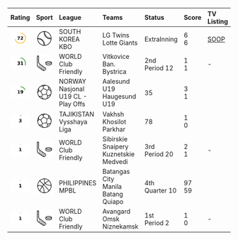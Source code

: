 | Rating                                                                                                                                 | Sport                                                                                                                | League                                | Teams                                    | Status         | Score    | TV Listing                                                      |
|:---------------------------------------------------------------------------------------------------------------------------------------|:---------------------------------------------------------------------------------------------------------------------|:--------------------------------------|:-----------------------------------------|:---------------|:---------|:----------------------------------------------------------------|
| <img src="https://raw.githubusercontent.com/BlakeDuncan25/Donut-SVG-Ratings/bac4e4a278175106499642192132b1786a9aec38/72.svg" alt="72"> | <img src="https://raw.githubusercontent.com/BlakeDuncan25/Donut-SVG-Ratings/master/baseball.png" alt="Baseball">     | SOUTH KOREA<br>KBO                    | LG Twins<br>Lotte Giants                 | ExtraInning    | 6<br>6   | <a href="https://www.sooplive.com/category/kbo-league">SOOP</a> |
| <img src="https://raw.githubusercontent.com/BlakeDuncan25/Donut-SVG-Ratings/bac4e4a278175106499642192132b1786a9aec38/31.svg" alt="31"> | <img src="https://raw.githubusercontent.com/BlakeDuncan25/Donut-SVG-Ratings/master/hockey.png" alt="Ice Hockey">     | WORLD<br>Club Friendly                | Vitkovice<br>Ban. Bystrica               | 2nd Period 12  | 1<br>1   | -                                                               |
| <img src="https://raw.githubusercontent.com/BlakeDuncan25/Donut-SVG-Ratings/bac4e4a278175106499642192132b1786a9aec38/19.svg" alt="19"> | <img src="https://raw.githubusercontent.com/BlakeDuncan25/Donut-SVG-Ratings/master/soccer.png" alt="Soccer">         | NORWAY<br>Nasjonal U19 CL - Play Offs | Aalesund U19<br>Haugesund U19            | 35             | 3<br>1   | <a href="#N/A"></a>                                             |
| <img src="https://raw.githubusercontent.com/BlakeDuncan25/Donut-SVG-Ratings/bac4e4a278175106499642192132b1786a9aec38/3.svg" alt="3">   | <img src="https://raw.githubusercontent.com/BlakeDuncan25/Donut-SVG-Ratings/master/soccer.png" alt="Soccer">         | TAJIKISTAN<br>Vysshaya Liga           | Vakhsh<br>Khosilot Parkhar               | 78             | 1<br>0   | <a href="#N/A"></a>                                             |
| <img src="https://raw.githubusercontent.com/BlakeDuncan25/Donut-SVG-Ratings/bac4e4a278175106499642192132b1786a9aec38/1.svg" alt="1">   | <img src="https://raw.githubusercontent.com/BlakeDuncan25/Donut-SVG-Ratings/master/hockey.png" alt="Ice Hockey">     | WORLD<br>Club Friendly                | Sibirskie Snaipery<br>Kuznetskie Medvedi | 3rd Period 20  | 2<br>1   | -                                                               |
| <img src="https://raw.githubusercontent.com/BlakeDuncan25/Donut-SVG-Ratings/bac4e4a278175106499642192132b1786a9aec38/1.svg" alt="1">   | <img src="https://raw.githubusercontent.com/BlakeDuncan25/Donut-SVG-Ratings/master/basketball.png" alt="Basketball"> | PHILIPPINES<br>MPBL                   | Batangas City<br>Manila Batang Quiapo    | 4th Quarter 10 | 97<br>59 | <a href="#N/A"></a>                                             |
| <img src="https://raw.githubusercontent.com/BlakeDuncan25/Donut-SVG-Ratings/bac4e4a278175106499642192132b1786a9aec38/1.svg" alt="1">   | <img src="https://raw.githubusercontent.com/BlakeDuncan25/Donut-SVG-Ratings/master/hockey.png" alt="Ice Hockey">     | WORLD<br>Club Friendly                | Avangard Omsk<br>Niznekamsk              | 1st Period 2   | 1<br>0   | -                                                               |